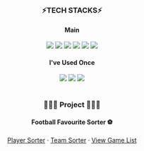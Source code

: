 <div align="center">
  
### ⚡TECH STACKS⚡
#### Main
<img src="https://img.shields.io/badge/PYTHON-3776AB?style=for-the-badge&logo=PYTHON&logoColor=white"> 
<img src="https://img.shields.io/badge/HTML5-E34F26?style=for-the-badge&logo=HTML5&logoColor=white">
<img src="https://img.shields.io/badge/CSS3-1572B6?style=for-the-badge&logo=CSS3&logoColor=white">
<img src="https://img.shields.io/badge/JavaScript-F7DF1E?style=for-the-badge&logo=JavaScript&logoColor=white">
<img src="https://img.shields.io/badge/MySQL-4479A1?style=for-the-badge&logo=MySQL&logoColor=white">
<img src="https://img.shields.io/badge/fastapi-009688?style=for-the-badge&logo=fastapi&logoColor=white">

#### I've Used Once
<img src="https://img.shields.io/badge/pandas-150458?style=for-the-badge&logo=pandas&logoColor=white">
<img src="https://img.shields.io/badge/selenium-43B02A?style=for-the-badge&logo=selenium&logoColor=white">
<img src="https://img.shields.io/badge/aws-232F3E?style=for-the-badge&logo=Amazon aws&logoColor=white">

<br/>
<br/>

### 👩🏻‍💻 Project 👩🏻‍💻
#### Football Favourite Sorter ⚽
<a name="readme-top"></a>
    <a href="http://leeseungeun.com/top100">Player Sorter</a>
    ·
    <a href="http://leeseungeun.com/fc">Team Sorter</a>
    ·
    <a href="http://leeseungeun.com">View Game List</a>
</div>
<br/>

</div>
